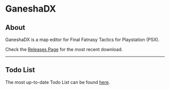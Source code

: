 # GaneshaDX

## About

GaneshaDX is a map editor for Final Fatnasy Tactics for Playstation (PSX). 

Check the [Releases Page](https://github.com/Garmichael/GaneshaDx/releases) for the most recent download.

---

## Todo List

The most up-to-date Todo List can be found [here](https://github.com/Garmichael/GaneshaDx/blob/main/Documentation/Todo.md).

